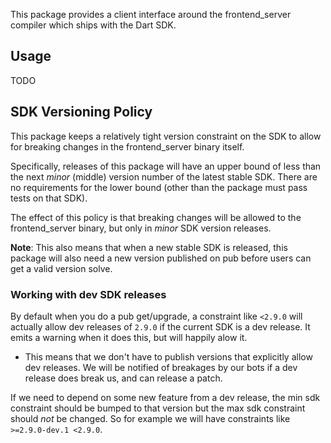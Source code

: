 This package provides a client interface around the frontend_server compiler
which ships with the Dart SDK.

## Usage

TODO

## SDK Versioning Policy

This package keeps a relatively tight version constraint on the SDK to allow
for breaking changes in the frontend_server binary itself.

Specifically, releases of this package will have an upper bound of less than
the next _minor_ (middle) version number of the latest stable SDK. There are no
requirements for the lower bound (other than the package must pass tests on
that SDK).

The effect of this policy is that breaking changes will be allowed to the
frontend_server binary, but only in _minor_ SDK version releases.

**Note**: This also means that when a new stable SDK is released, this package
will also need a new version published on pub before users can get a valid
version solve.

### Working with dev SDK releases

By default when you do a pub get/upgrade, a constraint like `<2.9.0` will
actually allow dev releases of `2.9.0` if the current SDK is a dev release. It
emits a warning when it does this, but will happily alow it.

* This means that we don't have to publish versions that explicitly allow dev
  releases. We will be notified of breakages by our bots if a dev release does
  break us, and can release a patch.

If we need to depend on some new feature from a dev release, the min sdk
constraint should be bumped to that version but the max sdk constraint should
_not_ be changed. So for example we will have constraints like
`>=2.9.0-dev.1 <2.9.0`.
